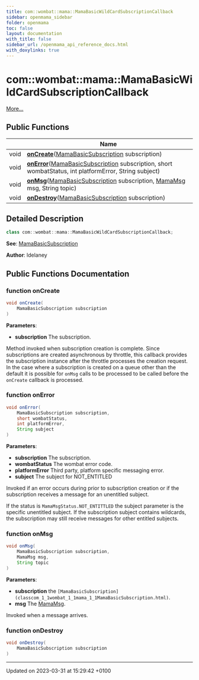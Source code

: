 ```yaml
---
title: com::wombat::mama::MamaBasicWildCardSubscriptionCallback
sidebar: openmama_sidebar
folder: openmama
toc: false
layout: documentation
with_title: false
sidebar_url: /openmama_api_reference_docs.html
with_doxylinks: true
---
```


# com::wombat::mama::MamaBasicWildCardSubscriptionCallback



 [More...](#detailed-description)

## Public Functions

|                | Name           |
| -------------- | -------------- |
| void | **[onCreate](interfacecom_1_1wombat_1_1mama_1_1MamaBasicWildCardSubscriptionCallback.html#function-oncreate)**([MamaBasicSubscription](classcom_1_1wombat_1_1mama_1_1MamaBasicSubscription.html) subscription) |
| void | **[onError](interfacecom_1_1wombat_1_1mama_1_1MamaBasicWildCardSubscriptionCallback.html#function-onerror)**([MamaBasicSubscription](classcom_1_1wombat_1_1mama_1_1MamaBasicSubscription.html) subscription, short wombatStatus, int platformError, String subject) |
| void | **[onMsg](interfacecom_1_1wombat_1_1mama_1_1MamaBasicWildCardSubscriptionCallback.html#function-onmsg)**([MamaBasicSubscription](classcom_1_1wombat_1_1mama_1_1MamaBasicSubscription.html) subscription, [MamaMsg](classcom_1_1wombat_1_1mama_1_1MamaMsg.html) msg, String topic) |
| void | **[onDestroy](interfacecom_1_1wombat_1_1mama_1_1MamaBasicWildCardSubscriptionCallback.html#function-ondestroy)**([MamaBasicSubscription](classcom_1_1wombat_1_1mama_1_1MamaBasicSubscription.html) subscription) |

## Detailed Description

```java
class com::wombat::mama::MamaBasicWildCardSubscriptionCallback;
```


**See**: [MamaBasicSubscription](classcom_1_1wombat_1_1mama_1_1MamaBasicSubscription.html)

**Author**: ldelaney 
## Public Functions Documentation

### function onCreate

```java
void onCreate(
    MamaBasicSubscription subscription
)
```


**Parameters**: 

  * **subscription** The subscription. 


Method invoked when subscription creation is complete. Since subscriptions are created asynchronous by throttle, this callback provides the subscription instance after the throttle processes the creation request. In the case where a subscription is created on a queue other than the default it is possible for `onMsg` calls to be processed to be called before the `onCreate` callback is processed.


### function onError

```java
void onError(
    MamaBasicSubscription subscription,
    short wombatStatus,
    int platformError,
    String subject
)
```


**Parameters**: 

  * **subscription** The subscription. 
  * **wombatStatus** The wombat error code. 
  * **platformError** Third party, platform specific messaging error. 
  * **subject** The subject for NOT_ENTITLED 


Invoked if an error occurs during prior to subscription creation or if the subscription receives a message for an unentitled subject. 

If the status is `MamaMsgStatus.NOT_ENTITTLED` the subject parameter is the specific unentitled subject. If the subscription subject contains wildcards, the subscription may still receive messages for other entitled subjects.


### function onMsg

```java
void onMsg(
    MamaBasicSubscription subscription,
    MamaMsg msg,
    String topic
)
```


**Parameters**: 

  * **subscription** the `[MamaBasicSubscription](classcom_1_1wombat_1_1mama_1_1MamaBasicSubscription.html)`. 
  * **msg** The [MamaMsg](classcom_1_1wombat_1_1mama_1_1MamaMsg.html). 


Invoked when a message arrives.


### function onDestroy

```java
void onDestroy(
    MamaBasicSubscription subscription
)
```


-------------------------------

Updated on 2023-03-31 at 15:29:42 +0100